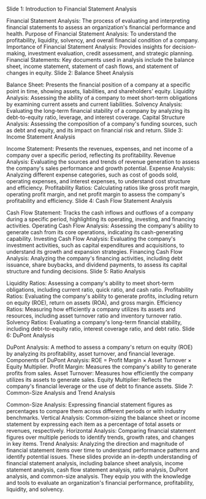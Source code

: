 Slide 1: Introduction to Financial Statement Analysis

Financial Statement Analysis: The process of evaluating and interpreting financial statements to assess an organization's financial performance and health.
Purpose of Financial Statement Analysis: To understand the profitability, liquidity, solvency, and overall financial condition of a company.
Importance of Financial Statement Analysis: Provides insights for decision-making, investment evaluation, credit assessment, and strategic planning.
Financial Statements: Key documents used in analysis include the balance sheet, income statement, statement of cash flows, and statement of changes in equity.
Slide 2: Balance Sheet Analysis

Balance Sheet: Presents the financial position of a company at a specific point in time, showing assets, liabilities, and shareholders' equity.
Liquidity Analysis: Assessing the ability of a company to meet short-term obligations by examining current assets and current liabilities.
Solvency Analysis: Evaluating the long-term financial stability of a company by analyzing its debt-to-equity ratio, leverage, and interest coverage.
Capital Structure Analysis: Assessing the composition of a company's funding sources, such as debt and equity, and its impact on financial risk and return.
Slide 3: Income Statement Analysis

Income Statement: Presents the revenues, expenses, and net income of a company over a specific period, reflecting its profitability.
Revenue Analysis: Evaluating the sources and trends of revenue generation to assess the company's sales performance and growth potential.
Expense Analysis: Analyzing different expense categories, such as cost of goods sold, operating expenses, and interest expenses, to understand cost structure and efficiency.
Profitability Ratios: Calculating ratios like gross profit margin, operating profit margin, and net profit margin to assess the company's profitability and efficiency.
Slide 4: Cash Flow Statement Analysis

Cash Flow Statement: Tracks the cash inflows and outflows of a company during a specific period, highlighting its operating, investing, and financing activities.
Operating Cash Flow Analysis: Assessing the company's ability to generate cash from its core operations, indicating its cash-generating capability.
Investing Cash Flow Analysis: Evaluating the company's investment activities, such as capital expenditures and acquisitions, to understand its growth and expansion strategies.
Financing Cash Flow Analysis: Analyzing the company's financing activities, including debt issuance, share buybacks, and dividend payments, to assess its capital structure and funding decisions.
Slide 5: Ratio Analysis

Liquidity Ratios: Assessing a company's ability to meet short-term obligations, including current ratio, quick ratio, and cash ratio.
Profitability Ratios: Evaluating the company's ability to generate profits, including return on equity (ROE), return on assets (ROA), and gross margin.
Efficiency Ratios: Measuring how efficiently a company utilizes its assets and resources, including asset turnover ratio and inventory turnover ratio.
Solvency Ratios: Evaluating a company's long-term financial stability, including debt-to-equity ratio, interest coverage ratio, and debt ratio.
Slide 6: DuPont Analysis

DuPont Analysis: A method to assess a company's return on equity (ROE) by analyzing its profitability, asset turnover, and financial leverage.
Components of DuPont Analysis: ROE = Profit Margin × Asset Turnover × Equity Multiplier.
Profit Margin: Measures the company's ability to generate profits from sales.
Asset Turnover: Measures how efficiently the company utilizes its assets to generate sales.
Equity Multiplier: Reflects the company's financial leverage or the use of debt to finance assets.
Slide 7: Common-Size Analysis and Trend Analysis

Common-Size Analysis: Expressing financial statement figures as percentages to compare them across different periods or with industry benchmarks.
Vertical Analysis: Common-sizing the balance sheet or income statement by expressing each item as a percentage of total assets or revenues, respectively.
Horizontal Analysis: Comparing financial statement figures over multiple periods to identify trends, growth rates, and changes in key items.
Trend Analysis: Analyzing the direction and magnitude of financial statement items over time to understand performance patterns and identify potential issues.
These slides provide an in-depth understanding of financial statement analysis, including balance sheet analysis, income statement analysis, cash flow statement analysis, ratio analysis, DuPont analysis, and common-size analysis. They equip you with the knowledge and tools to evaluate an organization's financial performance, profitability, liquidity, and solvency.
